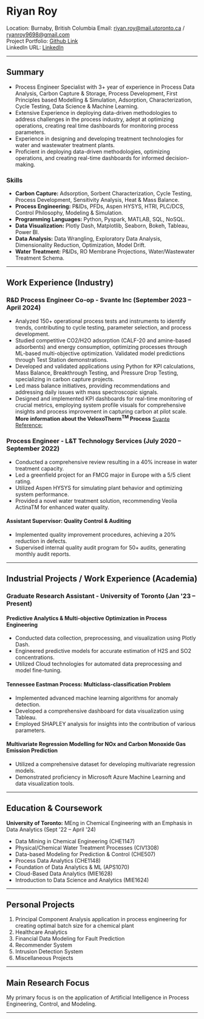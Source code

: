 # Riyan Roy

Location: Burnaby, British Columbia
Email: riyan.roy@mail.utoronto.ca / ryanroy9698@gmail.com
<br>
Project Portfolio: [Github Link](https://github.com/ryanroy9698?tab=repositories)
<br>
LinkedIn URL: [LinkedIn](https://www.linkedin.com/in/riyan-roy-9b3955132)

---

## Summary

- Process Engineer Specialist with 3+ year of experience in Process Data Analysis, Carbon Capture & Storage, Process Development, First Principles based Modelling & Simulation, Adsorption, Characterization, Cycle Testing, Data Science & Machine Learning.
- Extensive Experience in deploying data-driven methodologies to address challenges in the process industry, adept at optimizing operations, creating real time dashboards for monitoring process parameters.
- Experience in designing and developing treatment technologies for water and wastewater treatment plants.
- Proficient in deploying data-driven methodologies, optimizing operations, and creating real-time dashboards for informed decision-making.

### Skills

- **Carbon Capture:**  Adsorption, Sorbent Characterization, Cycle Testing, Process Development, Sensitivity Analysis, Heat & Mass Balance.
- **Process Engineering:** P&IDs, PFDs, Aspen HYSYS, HTRI, PLC/DCS, Control Philosophy, Modeling & Simulation.
- **Programming Languages:** Python, Pyspark, MATLAB, SQL, NoSQL.
- **Data Visualization:** Plotly Dash, Matplotlib, Seaborn, Bokeh, Tableau, Power BI.
- **Data Analysis:** Data Wrangling, Exploratory Data Analysis, Dimensionality Reduction, Optimization, Model Drift.
- **Water Treatment:** P&IDs, RO Membrane Projections, Water/Wastewater Treatment Schema.

---

## Work Experience (Industry)

### R&D Process Engineer Co-op - Svante Inc (September 2023 – April 2024)

- Analyzed 150+ operational process tests and instruments to identify trends, contributing to cycle testing, parameter selection, and process development.
- Studied competitive CO2/H2O adsorption (CALF-20 and amine-based adsorbents) and energy consumption, optimizing processes through ML-based multi-objective optimization. Validated model predictions through Test Station demonstrations.
- Developed and validated applications using Python for KPI calculations, Mass Balance, Breakthrough Testing, and Pressure Drop Testing, specializing in carbon capture projects.
- Led mass balance initiatives, providing recommendations and addressing daily issues with mass spectroscopic signals.
- Designed and implemented KPI dashboards for real-time monitoring of crucial metrics, employing system profile visuals for comprehensive insights and process improvement in capturing carbon at pilot scale.
**More information about the VeloxoTherm<sup>TM</sup> Process** [Svante Reference:](https://www.svanteinc.com/carbon-capture-technology)

### Process Engineer - L&T Technology Services (July 2020 – September 2022)

- Conducted a comprehensive review resulting in a 40% increase in water treatment capacity.
- Led a greenfield project for an FMCG major in Europe with a 5/5 client rating.
- Utilized Aspen HYSYS for simulating plant behavior and optimizing system performance.
- Provided a novel water treatment solution, recommending Veolia ActinaTM for enhanced water quality.

#### Assistant Supervisor: Quality Control & Auditing

- Implemented quality improvement procedures, achieving a 20% reduction in defects.
- Supervised internal quality audit program for 50+ audits, generating monthly audit reports.

---

## Industrial Projects / Work Experience (Academia)

### Graduate Research Assistant - University of Toronto (Jan '23 – Present)

#### Predictive Analytics & Multi-objective Optimization in Process Engineering

- Conducted data collection, preprocessing, and visualization using Plotly Dash.
- Engineered predictive models for accurate estimation of H2S and SO2 concentrations.
- Utilized Cloud technologies for automated data preprocessing and model fine-tuning.

#### Tennessee Eastman Process: Multiclass-classification Problem

- Implemented advanced machine learning algorithms for anomaly detection.
- Developed a comprehensive dashboard for data visualization using Tableau.
- Employed SHAPLEY analysis for insights into the contribution of various parameters.

#### Multivariate Regression Modelling for NOx and Carbon Monoxide Gas Emission Prediction

- Utilized a comprehensive dataset for developing multivariate regression models.
- Demonstrated proficiency in Microsoft Azure Machine Learning and data visualization tools.

---

## Education & Coursework

**University of Toronto:** MEng in Chemical Engineering with an Emphasis in Data Analytics (Sept '22 – April '24)

- Data Mining in Chemical Engineering (CHE1147)
- Physical/Chemical Water Treatment Processes (CIV1308)
- Data-based Modeling for Prediction & Control (CHE507)
- Process Data Analytics (CHE1148)
- Foundation of Data Analytics & ML (APS1070)
- Cloud-Based Data Analytics (MIE1628)
- Introduction to Data Science and Analytics (MIE1624)

---

## Personal Projects

1. Principal Component Analysis application in process engineering for creating optimal batch size for a chemical plant
2. Healthcare Analytics
3. Financial Data Modeling for Fault Prediction
4. Recommender System
5. Intrusion Detection System
6. Miscellaneous Projects

---

## Main Research Focus

My primary focus is on the application of Artificial Intelligence in Process Engineering, Control, and Modeling.

---
